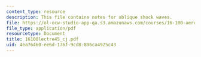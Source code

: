 ```yaml
---
content_type: resource
description: This file contains notes for oblique shock waves.
file: https://ol-ocw-studio-app-qa.s3.amazonaws.com/courses/16-100-aerodynamics-fall-2005/4ea76460ee6d176f9cd8896ca4925c43_16100lectre45_cj.pdf
file_type: application/pdf
resourcetype: Document
title: 16100lectre45_cj.pdf
uid: 4ea76460-ee6d-176f-9cd8-896ca4925c43
---
```

